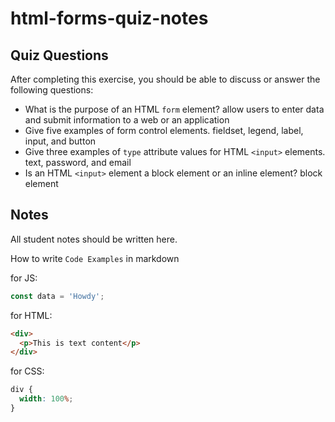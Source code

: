# html-forms-quiz-notes

## Quiz Questions

After completing this exercise, you should be able to discuss or answer the following questions:

- What is the purpose of an HTML `form` element?
  allow users to enter data and submit information to a web or an application
- Give five examples of form control elements.
  fieldset, legend, label, input, and button
- Give three examples of `type` attribute values for HTML `<input>` elements.
  text, password, and email
- Is an HTML `<input>` element a block element or an inline element?
  block element

## Notes

All student notes should be written here.

How to write `Code Examples` in markdown

for JS:

```javascript
const data = 'Howdy';
```

for HTML:

```html
<div>
  <p>This is text content</p>
</div>
```

for CSS:

```css
div {
  width: 100%;
}
```

